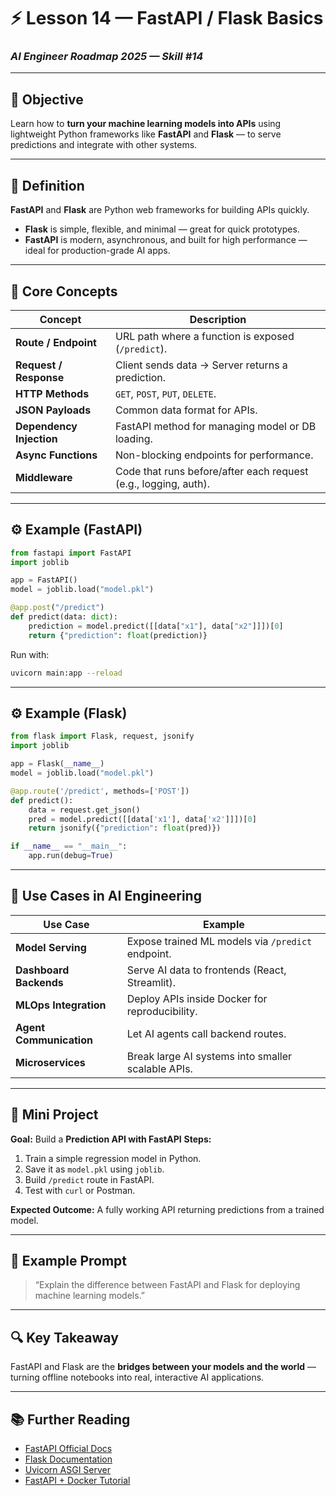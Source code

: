 # ⚡ Lesson 14 — FastAPI / Flask Basics

### *AI Engineer Roadmap 2025 — Skill #14*

---

## 🎯 Objective

Learn how to **turn your machine learning models into APIs** using lightweight Python frameworks like **FastAPI** and **Flask** — to serve predictions and integrate with other systems.

---

## 🧩 Definition

**FastAPI** and **Flask** are Python web frameworks for building APIs quickly.

* **Flask** is simple, flexible, and minimal — great for quick prototypes.
* **FastAPI** is modern, asynchronous, and built for high performance — ideal for production-grade AI apps.

---

## 🧠 Core Concepts

| Concept                  | Description                                                     |
| ------------------------ | --------------------------------------------------------------- |
| **Route / Endpoint**     | URL path where a function is exposed (`/predict`).              |
| **Request / Response**   | Client sends data → Server returns a prediction.                |
| **HTTP Methods**         | `GET`, `POST`, `PUT`, `DELETE`.                                 |
| **JSON Payloads**        | Common data format for APIs.                                    |
| **Dependency Injection** | FastAPI method for managing model or DB loading.                |
| **Async Functions**      | Non-blocking endpoints for performance.                         |
| **Middleware**           | Code that runs before/after each request (e.g., logging, auth). |

---

## ⚙️ Example (FastAPI)

```python
from fastapi import FastAPI
import joblib

app = FastAPI()
model = joblib.load("model.pkl")

@app.post("/predict")
def predict(data: dict):
    prediction = model.predict([[data["x1"], data["x2"]]])[0]
    return {"prediction": float(prediction)}
```

Run with:

```bash
uvicorn main:app --reload
```

---

## ⚙️ Example (Flask)

```python
from flask import Flask, request, jsonify
import joblib

app = Flask(__name__)
model = joblib.load("model.pkl")

@app.route('/predict', methods=['POST'])
def predict():
    data = request.get_json()
    pred = model.predict([[data['x1'], data['x2']]])[0]
    return jsonify({"prediction": float(pred)})

if __name__ == "__main__":
    app.run(debug=True)
```

---

## 🧱 Use Cases in AI Engineering

| Use Case                | Example                                            |
| ----------------------- | -------------------------------------------------- |
| **Model Serving**       | Expose trained ML models via `/predict` endpoint.  |
| **Dashboard Backends**  | Serve AI data to frontends (React, Streamlit).     |
| **MLOps Integration**   | Deploy APIs inside Docker for reproducibility.     |
| **Agent Communication** | Let AI agents call backend routes.                 |
| **Microservices**       | Break large AI systems into smaller scalable APIs. |

---

## 📘 Mini Project

**Goal:** Build a **Prediction API with FastAPI**
**Steps:**

1. Train a simple regression model in Python.
2. Save it as `model.pkl` using `joblib`.
3. Build `/predict` route in FastAPI.
4. Test with `curl` or Postman.

**Expected Outcome:**
A fully working API returning predictions from a trained model.

---

## 🧠 Example Prompt

> “Explain the difference between FastAPI and Flask for deploying machine learning models.”

---

## 🔍 Key Takeaway

FastAPI and Flask are the **bridges between your models and the world** — turning offline notebooks into real, interactive AI applications.

---

## 📚 Further Reading

* [FastAPI Official Docs](https://fastapi.tiangolo.com/)
* [Flask Documentation](https://flask.palletsprojects.com/)
* [Uvicorn ASGI Server](https://www.uvicorn.org/)
* [FastAPI + Docker Tutorial](https://testdriven.io/blog/fastapi-docker/)